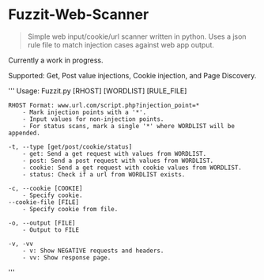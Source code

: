 # Fuzzit-Web-Scanner
>Simple web input/cookie/url scanner written in python.
>Uses a json rule file to match injection cases against web app output.

Currently a work in progress.

Supported: Get, Post value injections, Cookie injection, and Page Discovery.

'''
    Usage: Fuzzit.py [RHOST] [WORDLIST] [RULE_FILE]

    RHOST Format: www.url.com/script.php?injection_point=*
        - Mark injection points with a '*'.
        - Input values for non-injection points.
        - For status scans, mark a single '*' where WORDLIST will be appended.

    -t, --type [get/post/cookie/status]
        - get: Send a get request with values from WORDLIST.
        - post: Send a post request with values from WORDLIST.
        - cookie: Send a get request with cookie values from WORDLIST.
        - status: Check if a url from WORDLIST exists.

    -c, --cookie [COOKIE]
        - Specify cookie.
    --cookie-file [FILE]
        - Specify cookie from file.

    -o, --output [FILE]
        - Output to FILE

    -v, -vv
        - v: Show NEGATIVE requests and headers.
        - vv: Show response page.

'''
